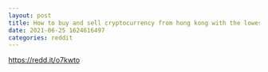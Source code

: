 ```yaml
--- 
layout: post 
title: How to buy and sell cryptocurrency from hong kong with the lowest /least fees possible, please advise ?!! 
date: 2021-06-25 1624616497 
categories: reddit 
--- 
```

https://redd.it/o7kwto